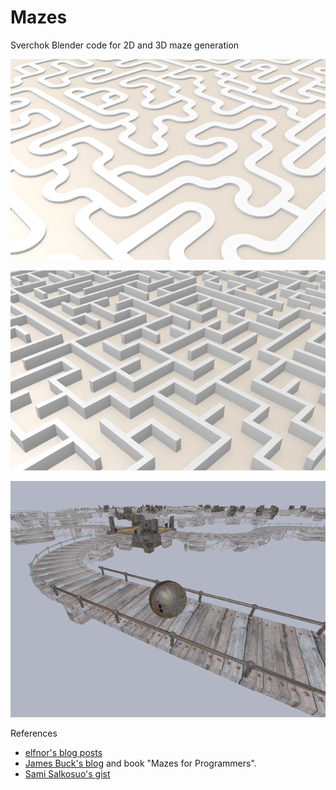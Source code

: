 # Mazes
Sverchok Blender code for 2D and 3D maze generation

![path maze](maze__2D_simple_path.png)

![wall maze](maze__2D_simple_wall.png)

![steely taws](steely_taws_screenshot.png)

References
*  [elfnor's blog posts](http://elfnor.com/blender-maze-generator.html)  
*  [James Buck's blog](http://weblog.jamisbuck.org/2011/2/7/maze-generation-algorithm-recap) and book "Mazes for Programmers".  
*  [Sami Salkosuo's gist](https://gist.github.com/samisalkosuo/77bd95f605fc41dc7366)  
